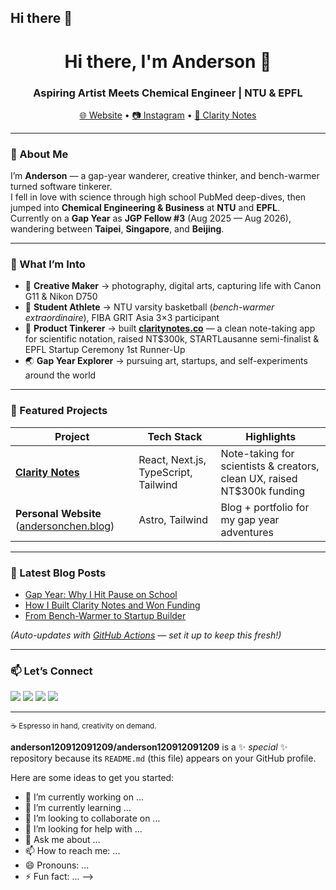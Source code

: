 ## Hi there 👋

<!--<!-- GitHub Profile README -->

<h1 align="center">Hi there, I'm Anderson 👋</h1>
<h3 align="center">Aspiring Artist Meets Chemical Engineer | NTU & EPFL</h3>

<p align="center">
  <a href="https://www.andersonchen.blog">🌐 Website</a> •
  <a href="https://www.instagram.com/andersonchen_7/">📷 Instagram</a> •
  <a href="https://claritynotes.co">📝 Clarity Notes</a>
</p>

---

### 🚀 About Me
I’m **Anderson** — a gap-year wanderer, creative thinker, and bench-warmer turned software tinkerer.  
I fell in love with science through high school PubMed deep-dives, then jumped into **Chemical Engineering & Business** at **NTU** and **EPFL**.  
Currently on a **Gap Year** as **JGP Fellow #3** (Aug 2025 — Aug 2026), wandering between **Taipei**, **Singapore**, and **Beijing**.

---

### 🎯 What I’m Into
- 🎨 **Creative Maker** → photography, digital arts, capturing life with Canon G11 & Nikon D750  
- 🏀 **Student Athlete** → NTU varsity basketball (*bench-warmer extraordinaire*), FIBA GRIT Asia 3×3 participant  
- 🧩 **Product Tinkerer** → built **[claritynotes.co](https://claritynotes.co)** — a clean note-taking app for scientific notation, raised NT$300k, STARTLausanne semi-finalist & EPFL Startup Ceremony 1st Runner-Up  
- 🌏 **Gap Year Explorer** → pursuing art, startups, and self-experiments around the world  

---

### 📌 Featured Projects
| Project | Tech Stack | Highlights |
|---------|------------|------------|
| [**Clarity Notes**](https://claritynotes.co) | React, Next.js, TypeScript, Tailwind | Note-taking for scientists & creators, clean UX, raised NT$300k funding |
| **Personal Website** ([andersonchen.blog](https://www.andersonchen.blog)) | Astro, Tailwind | Blog + portfolio for my gap year adventures |

---

### 📝 Latest Blog Posts
<!-- BLOG-POST-LIST:START -->
- [Gap Year: Why I Hit Pause on School](https://www.andersonchen.blog)
- [How I Built Clarity Notes and Won Funding](https://www.andersonchen.blog)
- [From Bench-Warmer to Startup Builder](https://www.andersonchen.blog)
<!-- BLOG-POST-LIST:END -->

*(Auto-updates with [GitHub Actions](https://github.com/marketplace/actions/blog-post-workflow) — set it up to keep this fresh!)*

---

### 📫 Let’s Connect
<p>
<a href="mailto:your.email@example.com"><img src="https://img.shields.io/badge/Email-%23EA4335.svg?&style=for-the-badge&logo=gmail&logoColor=white" /></a>
<a href="https://www.andersonchen.blog"><img src="https://img.shields.io/badge/Website-%23000000.svg?&style=for-the-badge&logo=About.me&logoColor=white" /></a>
<a href="https://www.instagram.com/andersonchen_7/"><img src="https://img.shields.io/badge/Instagram-%23E4405F.svg?&style=for-the-badge&logo=instagram&logoColor=white" /></a>
<a href="https://claritynotes.co"><img src="https://img.shields.io/badge/Product-%230077B5.svg?&style=for-the-badge&logo=vercel&logoColor=white" /></a>
</p>

---

<sub align="center">☕ Espresso in hand, creativity on demand.</sub>

**anderson120912091209/anderson120912091209** is a ✨ _special_ ✨ repository because its `README.md` (this file) appears on your GitHub profile.

Here are some ideas to get you started:

- 🔭 I’m currently working on ...
- 🌱 I’m currently learning ...
- 👯 I’m looking to collaborate on ...
- 🤔 I’m looking for help with ...
- 💬 Ask me about ...
- 📫 How to reach me: ...
- 😄 Pronouns: ...
- ⚡ Fun fact: ...
-->
